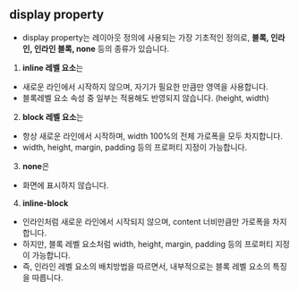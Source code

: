 ## display property

- display property는 레이아웃 정의에 사용되는 가장 기초적인 정의로, **블록, 인라인, 인라인 블록, none** 등의 종류가 있습니다.

1. **inline 레벨 요소**는
 - 새로운 라인에서 시작하지 않으며, 자기가 필요한 만큼만 영역을 사용합니다.
 - 블록레벨 요소 속성 중 일부는 적용해도 반영되지 않습니다. (height, width)

2. **block 레벨 요소**는 
 - 항상 새로운 라인에서 시작하며, width 100%의 전체 가로폭을 모두 차지합니다.
 - width, height, margin, padding 등의 프로퍼티 지정이 가능합니다.

3. **none**은
 - 화면에 표시하지 않습니다.

4. **inline-block**
 - 인라인처럼 새로운 라인에서 시작되지 않으며, content 너비만큼만 가로폭을 차지합니다.
 - 하지만, 블록 레벨 요소처럼 width, height, margin, padding 등의 프로퍼티 지정이 가능합니다.
 - 즉, 인라인 레벨 요소의 배치방법을 따르면서, 내부적으로는 블록 레벨 요소의 특징을 따릅니다.